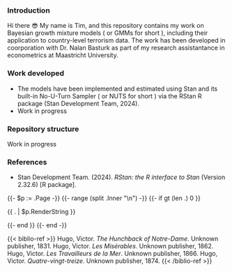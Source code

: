 ### Introduction
Hi there :sunglasses: My name is Tim, and this repository contains my work on Bayesian growth mixture models ( or GMMs for short ), including their application to country-level terrorism data. The work has been developed in coorporation with Dr. Nalan Basturk as part of my research assistantance in econometrics at Maastricht University.

### Work developed
* The models have been implemented and estimated using Stan and its built-in No-U-Turn Sampler ( or NUTS for short ) via the RStan R package (Stan Development Team, 2024).
* Work in progress

### Repository structure
Work in progress

### References
* Stan Development Team. (2024). *RStan: the R interface to Stan* (Version 2.32.6) [R package].

{{- $p := .Page -}}
{{- range (split .Inner "\n") -}}
  {{- if gt (len .) 0 }}
  <p class="p2">
    {{ . | $p.RenderString }}
  </p>
  {{- end }}
{{- end -}}

{{< biblio-ref >}}
Hugo, Victor. *The Hunchback of Notre-Dame*. Unknown publisher, 1831.
Hugo, Victor. *Les Misérables*. Unknown publisher, 1862.
Hugo, Victor. *Les Travailleurs de la Mer*. Unknown publisher, 1866.
Hugo, Victor. *Quatre-vingt-treize*. Unknown publisher, 1874.
{{< /biblio-ref >}}
